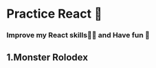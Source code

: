 # Practice React :robot:
### Improve my React skills:woman_technologist: and Have fun :ghost:



## 1.Monster Rolodex
